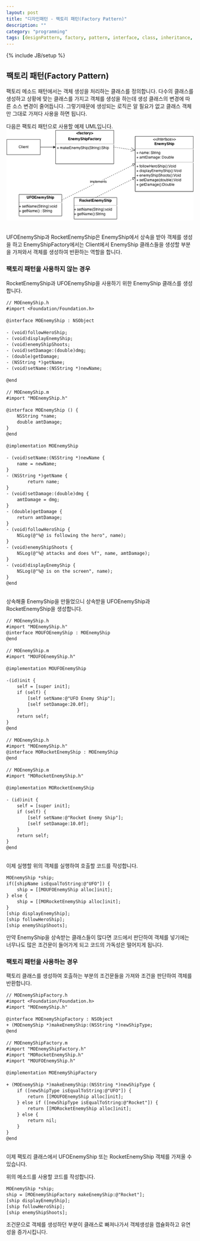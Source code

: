 ```yaml
---
layout: post
title: "디자인패턴 - 팩토리 패턴(Factory Pattern)"
description: ""
category: "programming"
tags: [designPattern, factory, pattern, interface, class, inheritance, constructor, abstract]
---
```

{% include JB/setup %}

## 팩토리 패턴(Factory Pattern)

팩토리 메소드 패턴에서는 객체 생성을 처리하는 클래스를 정의합니다. 다수의 클래스를 생성하고 상황에 맞는 클래스를 가지고 객체를 생성을 하는데 생성 클래스의 변경에 따른 소스 변경이 줄어듭니다. 그렇기때문에 생성되는 로직은 알 필요가 없고 클래스 객체만 그대로 가져다 사용을 하면 됩니다.

다음은 팩토리 패턴으로 사용할 예제 UML입니다.
<br/><img src="/../../../../image/2014/04/FactoryPattern-UML.png" alt="FactoryPattern-UML" style="width: 600px;"/><br/><br/>

UFOEnemyShip과 RocketEnemyShip은 EnemyShip에서 상속을 받아 객체를 생성을 하고 EnemyShipFactory에서는 Client에서 EnemyShip 클래스들을 생성할 부분을 가져와서 객체를 생성하여 반환하는 역할을 합니다.

### 팩토리 패턴을 사용하지 않는 경우

RocketEnemyShip과 UFOEnemyShip을 사용하기 위한 EnemyShip 클래스를 생성합니다.

	// MOEnemyShip.h
	#import <Foundation/Foundation.h>

	@interface MOEnemyShip : NSObject
 
	- (void)followHeroShip;
	- (void)displayEnemyShip;
	- (void)enemyShipShoots;
	- (void)setDamage:(double)dmg;
	- (double)getDamage;
	- (NSString *)getName;
	- (void)setName:(NSString *)newName;
 
	@end

	// MOEnemyShip.m
	#import "MOEnemyShip.h"

	@interface MOEnemyShip () {
		NSString *name;
		double amtDamage;
	}
	@end

	@implementation MOEnemyShip

	- (void)setName:(NSString *)newName {
		name = newName;
	}
	- (NSString *)getName {
			return name;
	}
	- (void)setDamage:(double)dmg {
		amtDamage = dmg;
	}
	- (double)getDamage {
		return amtDamage;
	}
	- (void)followHeroShip {
		NSLog(@"%@ is following the hero", name);
	}
	- (void)enemyShipShoots {
		NSLog(@"%@ attacks and does %f", name, amtDamage);
	}
	- (void)displayEnemyShip {
		NSLog(@"%@ is on the screen", name);
	}
	@end

<br/>상속해줄 EnemyShip을 만들었으니 상속받을 UFOEnemyShip과 RocketEnemyShip을 생성합니다.

	// MOEnemyShip.h
	#import "MOEnemyShip.h"
	@interface MOUFOEnemyShip : MOEnemyShip
	@end

	// MOEnemyShip.m
	#import "MOUFOEnemyShip.h"

	@implementation MOUFOEnemyShip

	-(id)init {
		self = [super init];
		if (self) {
			[self setName:@"UFO Enemy Ship"];
			[self setDamage:20.0f];
		}
		return self;
	}
	@end

	// MOEnemyShip.h
	#import "MOEnemyShip.h"
	@interface MORocketEnemyShip : MOEnemyShip
	@end

	// MOEnemyShip.m
	#import "MORocketEnemyShip.h"

	@implementation MORocketEnemyShip

	- (id)init {
		self = [super init];
		if (self) {
			[self setName:@"Rocket Enemy Ship"];
			[self setDamage:10.0f];
		}
		return self;
	}
	@end

<br/>이제 실행할 위의 객체를 실행하여 호출할 코드를 작성합니다.

	MOEnemyShip *ship;
	if([shipName isEqualToString:@"UFO"]) {
		ship = [[MOUFOEnemyShip alloc]init];
	} else {
		ship = [[MORocketEnemyShip alloc]init];
	}
	[ship displayEnemyShip];
	[ship followHeroShip];
	[ship enemyShipShoots];

만약 EnemyShip을 상속받는 클래스들이 많다면 코드에서 판단하여 객체를 넣기에는 너무나도 많은 조건문이 들어가게 되고 코드의 가독성은 떨어지게 됩니다.

### 팩토리 패턴을 사용하는 경우

팩토리 클래스를 생성하여 호출하는 부분의 조건문들을 가져와 조건을 판단하여 객체를 반환합니다.
	
	// MOEnemyShipFactory.h
	#import <Foundation/Foundation.h>
	#import "MOEnemyShip.h"
 
	@interface MOEnemyShipFactory : NSObject
	+ (MOEnemyShip *)makeEnemyShip:(NSString *)newShipType;
	@end

	// MOEnemyShipFactory.m
	#import "MOEnemyShipFactory.h"
	#import "MORocketEnemyShip.h"
	#import "MOUFOEnemyShip.h"

	@implementation MOEnemyShipFactory

	+ (MOEnemyShip *)makeEnemyShip:(NSString *)newShipType {
		if ([newShipType isEqualToString:@"UFO"]) {
			return [[MOUFOEnemyShip alloc]init];
		} else if ([newShipType isEqualToString:@"Rocket"]) {
			return [[MORocketEnemyShip alloc]init];
		} else {
			return nil;
		}
	}
	@end

<br/>이제 팩토리 클래스에서 UFOEnemyShip 또는 RocketEnemyShip 객체를 가져올 수 있습니다.

위의 메소드를 사용할 코드를 작성합니다.

	MOEnemyShip *ship;
	ship = [MOEnemyShipFactory makeEnemyShip:@"Rocket"];
	[ship displayEnemyShip];
	[ship followHeroShip];
	[ship enemyShipShoots];

조건문으로 객체를 생성하던 부분이 클래스로 빠져나가서 객체생성을 캡슐화하고 유연성을 증가시킵니다.

